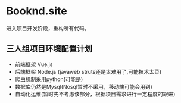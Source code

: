 # Booknd.site

进入项目开发阶段，重构所有代码。

## 三人组项目环境配置计划

+ 前端框架 Vue.js 
+ 后端框架 Node.js (javaweb struts还是太难用了,可能技术太菜)
+ 爬虫机制采用python(可能是) 
+ 数据库仍然是Mysql(Nosql暂时不采用，移动端可能会用到)
+ 自动化运维(暂时先不考虑该部分，根据项目需求进行一定程度的跟进)

